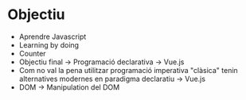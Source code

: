# Objectiu

- Aprendre Javascript
- Learning by doing
- Counter
- Objectiu final -> Programació declarativa -> Vue.js
- Com no val la pena utilitzar programació imperativa "clàsica" tenin alternatives modernes en paradigma declaratiu -> Vue.js
- DOM -> Manipulation del DOM
